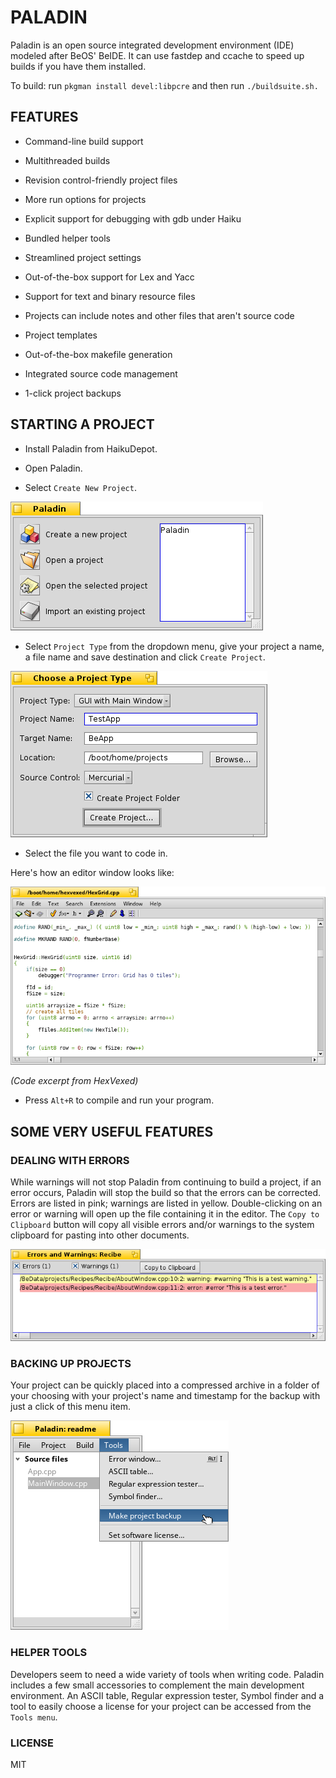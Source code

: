 # PALADIN
 
Paladin is an open source integrated development environment (IDE) modeled after BeOS' BeIDE. It can use fastdep and ccache to speed up builds if you have them installed.

To build: run `pkgman install devel:libpcre` and then run `./buildsuite.sh.`


## FEATURES

- Command-line build support

- Multithreaded builds

- Revision control-friendly project files

- More run options for projects

- Explicit support for debugging with gdb under Haiku

- Bundled helper tools

- Streamlined project settings

- Out-of-the-box support for Lex and Yacc

- Support for text and binary resource files

- Projects can include notes and other files that aren't source code

- Project templates

- Out-of-the-box makefile generation

- Integrated source code management

- 1-click project backups


## STARTING A PROJECT
- Install Paladin from HaikuDepot.

- Open Paladin.

- Select `Create New Project`.

![Screenshot](Documentation/images/StartWindow.png)

  
- Select `Project Type` from the dropdown menu, give your project a name, a file name and save destination and click `Create Project`.

![Screenshot](Documentation/images/CreateProjectWindow.png)

  
- Select the file you want to code in.

Here's how an editor window looks like:

![Screenshot](readme_scrshot/hexvexed.png)

*(Code excerpt from HexVexed)*
 
- Press `Alt+R` to compile and run your program.


## SOME VERY USEFUL FEATURES
### DEALING WITH ERRORS

While warnings will not stop Paladin from continuing to build a project, if an error occurs, Paladin will stop the build so that the errors can be corrected. Errors are listed in pink; warnings are listed in yellow.
Double-clicking on an error or warning will open up the file containing it in the editor. The `Copy to Clipboard` button will copy all visible errors and/or warnings to the system clipboard for pasting into other documents. 

![Screenshot](Documentation/images/ErrorWindow.png)

  
### BACKING UP PROJECTS
Your project can be quickly placed into a compressed archive in a folder of your choosing with your project's name and timestamp for the backup with just a click of this menu item.

![Screenshot](readme_scrshot/backup.png)

  
### HELPER TOOLS

Developers seem to need a wide variety of tools when writing code. Paladin includes a few small accessories to complement the main development environment. An ASCII table, Regular expression tester, Symbol finder and a tool to easily choose a license for your project can be accessed from the `Tools menu`.


### LICENSE
MIT
